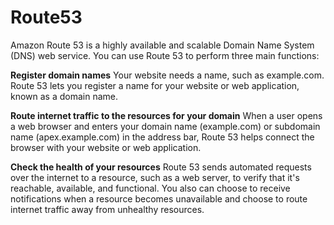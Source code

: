 # Route53

Amazon Route 53 is a highly available and scalable Domain Name System (DNS) web service. You can use Route 53 to perform three main functions:

**Register domain names**
Your website needs a name, such as example.com. Route 53 lets you register a name for your website or web application, known as a domain name.

**Route internet traffic to the resources for your domain**
When a user opens a web browser and enters your domain name (example.com) or subdomain name (apex.example.com) in the address bar, Route 53 helps connect the browser with your website or web application.

**Check the health of your resources**
Route 53 sends automated requests over the internet to a resource, such as a web server, to verify that it's reachable, available, and functional. You also can choose to receive notifications when a resource becomes unavailable and choose to route internet traffic away from unhealthy resources.
